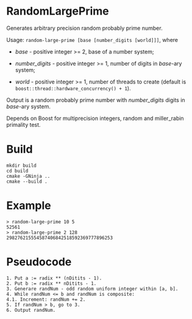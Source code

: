 # RandomLargePrime
Generates arbitrary precision random probably prime number.

Usage: ```random-large-prime [base [number_digits [world]]]```, where

- *base* - positive integer >= 2, base of a number system;

- *number_digits* - positive integer >= 1, number of digits in *base*-ary system;

- *world* - positive integer >= 1, number of threads to create (default is ```boost::thread::hardware_concurrency() + 1```).

Output is a random probably prime number with *number_digits* digits in *base*-ary system.

Depends on Boost for multiprecision integers, random and miller_rabin primality test.

# Build
```
mkdir build
cd build
cmake -GNinja ..
cmake --build .
```
# Example
```
> random-large-prime 10 5
52561
> random-large-prime 2 128
298276215554587406842518592369777896253
```
# Pseudocode
```
1. Put a := radix ** (nDitits - 1).
2. Put b := radix ** nDitits - 1.
3. Generare randNum - odd random uniform integer within [a, b].
4. While randNum <= b and randNum is composite:
4.1. Increment: randNum += 2.
5. If randNum > b, go to 3.
6. Output randNum.
```
